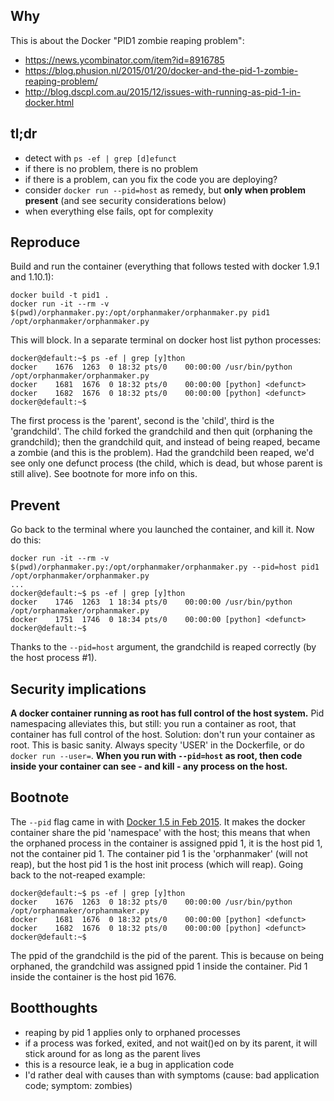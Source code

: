 Why
---
This is about the Docker "PID1 zombie reaping problem":

- https://news.ycombinator.com/item?id=8916785
- https://blog.phusion.nl/2015/01/20/docker-and-the-pid-1-zombie-reaping-problem/
- http://blog.dscpl.com.au/2015/12/issues-with-running-as-pid-1-in-docker.html

tl;dr
---

- detect with `ps -ef | grep [d]efunct`
- if there is no problem, there is no problem
- if there is a problem, can you fix the code you are deploying?
- consider `docker run --pid=host` as remedy, but **only when problem present** (and see security considerations below)
- when everything else fails, opt for complexity

Reproduce
---
Build and run the container (everything that follows tested with docker 1.9.1 and 1.10.1):

```
docker build -t pid1 .
docker run -it --rm -v $(pwd)/orphanmaker.py:/opt/orphanmaker/orphanmaker.py pid1 /opt/orphanmaker/orphanmaker.py
```

This will block. In a separate terminal on docker host list python processes:

```
docker@default:~$ ps -ef | grep [y]thon
docker    1676  1263  0 18:32 pts/0    00:00:00 /usr/bin/python /opt/orphanmaker/orphanmaker.py
docker    1681  1676  0 18:32 pts/0    00:00:00 [python] <defunct>
docker    1682  1676  0 18:32 pts/0    00:00:00 [python] <defunct>
docker@default:~$ 
```

The first process is the 'parent', second is the 'child', third is the 'grandchild'. The child forked the grandchild and then quit (orphaning the grandchild); then the grandchild quit, and instead of being reaped, became a zombie (and this is the problem). Had the grandchild been reaped, we'd see only one defunct process (the child, which is dead, but whose parent is still alive). See bootnote for more info on this.

Prevent
---
Go back to the terminal where you launched the container, and kill it. Now do this:

```
docker run -it --rm -v $(pwd)/orphanmaker.py:/opt/orphanmaker/orphanmaker.py --pid=host pid1 /opt/orphanmaker/orphanmaker.py
...
docker@default:~$ ps -ef | grep [y]thon
docker    1746  1263  1 18:34 pts/0    00:00:00 /usr/bin/python /opt/orphanmaker/orphanmaker.py
docker    1751  1746  0 18:34 pts/0    00:00:00 [python] <defunct>
docker@default:~$ 
```

Thanks to the `--pid=host` argument, the grandchild is reaped correctly (by the host process #1).

Security implications
---
**A docker container running as root has full control of the host system.** Pid namespacing alleviates this, but still: you run a container as root, that container has full control of the host. Solution: don't run your container as root. This is basic sanity. Always specity 'USER' in the Dockerfile, or do `docker run --user=`. **When you run with `--pid=host` as root, then code inside your container can see - and kill - any process on the host.**

Bootnote
---
The `--pid` flag came in with [Docker 1.5 in Feb 2015](https://github.com/docker/docker/blob/master/CHANGELOG.md#150-2015-02-10). It makes the docker container share the pid 'namespace' with the host; this means that when the orphaned process in the container is assigned ppid 1, it is the host pid 1, not the container pid 1. The container pid 1 is the 'orphanmaker' (will not reap), but the host pid 1 is the host init process (which will reap). Going back to the not-reaped example:

```
docker@default:~$ ps -ef | grep [y]thon
docker    1676  1263  0 18:32 pts/0    00:00:00 /usr/bin/python /opt/orphanmaker/orphanmaker.py
docker    1681  1676  0 18:32 pts/0    00:00:00 [python] <defunct>
docker    1682  1676  0 18:32 pts/0    00:00:00 [python] <defunct>
docker@default:~$ 
```

The ppid of the grandchild is the pid of the parent. This is because on being orphaned, the grandchild was assigned ppid 1 inside the container. Pid 1 inside the container is the host pid 1676. 

Bootthoughts
---
 - reaping by pid 1 applies only to orphaned processes
 - if a process was forked, exited, and not wait()ed on by its parent, it will stick around for as long as the parent lives
 - this is a resource leak, ie a bug in application code
 - I'd rather deal with causes than with symptoms (cause: bad application code; symptom: zombies)


